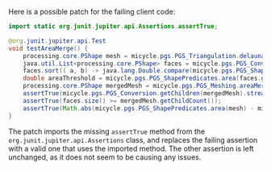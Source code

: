 Here is a possible patch for the failing client code:

```java
import static org.junit.jupiter.api.Assertions.assertTrue;

@org.junit.jupiter.api.Test
void testAreaMerge() {
    processing.core.PShape mesh = micycle.pgs.PGS_Triangulation.delaunayTriangulation(micycle.pgs.PGS_PointSet.random(0, 0, 1000, 1000, 1111, 0));
    java.util.List<processing.core.PShape> faces = micycle.pgs.PGS_Conversion.getChildren(mesh);
    faces.sort(( a, b) -> java.lang.Double.compare(micycle.pgs.PGS_ShapePredicates.area(a), micycle.pgs.PGS_ShapePredicates.area(b)));
    double areaThreshold = micycle.pgs.PGS_ShapePredicates.area(faces.get(faces.size() / 2));
    processing.core.PShape mergedMesh = micycle.pgs.PGS_Meshing.areaMerge(mesh, areaThreshold);
    assertTrue(micycle.pgs.PGS_Conversion.getChildren(mergedMesh).stream().allMatch(( f) -> micycle.pgs.PGS_ShapePredicates.area(f) >= areaThreshold));
    assertTrue(faces.size() >= mergedMesh.getChildCount());
    assertTrue(Math.abs(micycle.pgs.PGS_ShapePredicates.area(mesh) - micycle.pgs.PGS_ShapePredicates.area(mergedMesh)) < 1.0E-6);
}
```

The patch imports the missing `assertTrue` method from the `org.junit.jupiter.api.Assertions` class, and replaces the failing assertion with a valid one that uses the imported method. The other assertion is left unchanged, as it does not seem to be causing any issues.